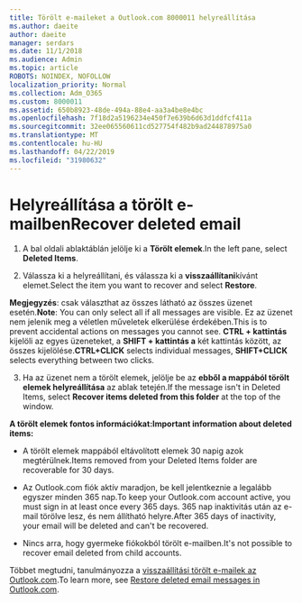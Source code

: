 ```yaml
---
title: Törölt e-maileket a Outlook.com 8000011 helyreállítása
ms.author: daeite
author: daeite
manager: serdars
ms.date: 11/1/2018
ms.audience: Admin
ms.topic: article
ROBOTS: NOINDEX, NOFOLLOW
localization_priority: Normal
ms.collection: Adm_O365
ms.custom: 8000011
ms.assetid: 650b8923-48de-494a-88e4-aa3a4be8e4bc
ms.openlocfilehash: 7f18d2a5196234e450f7e639b6d63d1ddfcf411a
ms.sourcegitcommit: 32ee065560611cd527754f482b9ad244878975a0
ms.translationtype: MT
ms.contentlocale: hu-HU
ms.lasthandoff: 04/22/2019
ms.locfileid: "31980632"
---
```

# <a name="recover-deleted-email"></a><span data-ttu-id="0c830-102">Helyreállítása a törölt e-mailben</span><span class="sxs-lookup"><span data-stu-id="0c830-102">Recover deleted email</span></span>

1. <span data-ttu-id="0c830-103">A bal oldali ablaktáblán jelölje ki a **Törölt elemek**.</span><span class="sxs-lookup"><span data-stu-id="0c830-103">In the left pane, select **Deleted Items**.</span></span> 
    
2. <span data-ttu-id="0c830-104">Válassza ki a helyreállítani, és válassza ki a **visszaállítani**kívánt elemet.</span><span class="sxs-lookup"><span data-stu-id="0c830-104">Select the item you want to recover and select **Restore**.</span></span> 
  
 <span data-ttu-id="0c830-105">**Megjegyzés**: csak választhat az összes látható az összes üzenet esetén.</span><span class="sxs-lookup"><span data-stu-id="0c830-105">**Note**: You can only select all if all messages are visible.</span></span> <span data-ttu-id="0c830-106">Ez az üzenet nem jelenik meg a véletlen műveletek elkerülése érdekében.</span><span class="sxs-lookup"><span data-stu-id="0c830-106">This is to prevent accidental actions on messages you cannot see.</span></span> <span data-ttu-id="0c830-107">**CTRL + kattintás** kijelöli az egyes üzeneteket, a **SHIFT + kattintás a** két kattintás között, az összes kijelölése.</span><span class="sxs-lookup"><span data-stu-id="0c830-107">**CTRL+CLICK** selects individual messages, **SHIFT+CLICK** selects everything between two clicks.</span></span> 
    
3. <span data-ttu-id="0c830-108">Ha az üzenet nem a törölt elemek, jelölje be az **ebből a mappából törölt elemek helyreállítása** az ablak tetején.</span><span class="sxs-lookup"><span data-stu-id="0c830-108">If the message isn't in Deleted Items, select **Recover items deleted from this folder** at the top of the window.</span></span> 
    
 <span data-ttu-id="0c830-109">**A törölt elemek fontos információkat:**</span><span class="sxs-lookup"><span data-stu-id="0c830-109">**Important information about deleted items:**</span></span>
  
- <span data-ttu-id="0c830-110">A törölt elemek mappából eltávolított elemek 30 napig azok megtérülnek.</span><span class="sxs-lookup"><span data-stu-id="0c830-110">Items removed from your Deleted Items folder are recoverable for 30 days.</span></span>
    
- <span data-ttu-id="0c830-111">Az Outlook.com fiók aktív maradjon, be kell jelentkeznie a legalább egyszer minden 365 nap.</span><span class="sxs-lookup"><span data-stu-id="0c830-111">To keep your Outlook.com account active, you must sign in at least once every 365 days.</span></span> <span data-ttu-id="0c830-112">365 nap inaktivitás után az e-mail törölve lesz, és nem állítható helyre.</span><span class="sxs-lookup"><span data-stu-id="0c830-112">After 365 days of inactivity, your email will be deleted and can't be recovered.</span></span>
    
- <span data-ttu-id="0c830-113">Nincs arra, hogy gyermeke fiókokból törölt e-mailben.</span><span class="sxs-lookup"><span data-stu-id="0c830-113">It's not possible to recover email deleted from child accounts.</span></span>
    
<span data-ttu-id="0c830-114">Többet megtudni, tanulmányozza a [visszaállítási törölt e-mailek az Outlook.com](https://go.microsoft.com/fwlink/p/?linkid=873117).</span><span class="sxs-lookup"><span data-stu-id="0c830-114">To learn more, see [Restore deleted email messages in Outlook.com](https://go.microsoft.com/fwlink/p/?linkid=873117).</span></span>
  

